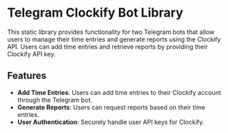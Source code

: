 # Telegram Clockify Bot Library

This static library provides functionality for two Telegram bots that allow users to manage their time entries and generate reports using the Clockify API. Users can add time entries and retrieve reports by providing their Clockify API key.

## Features

- **Add Time Entries**: Users can add time entries to their Clockify account through the Telegram bot.
- **Generate Reports**: Users can request reports based on their time entries.
- **User Authentication**: Securely handle user API keys for Clockify.
